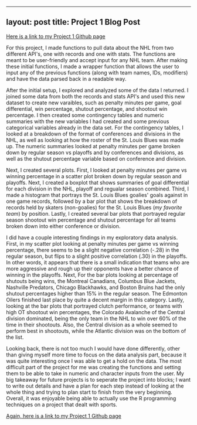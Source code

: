 ---
 layout: post
 title: Project 1 Blog Post
 ---
 
 [Here is a link to my Project 1 Github page](https://koltonw.github.io/ST558Project1/)
 
 For this project, I made functions to pull data about the NHL from two different API's, one with records and one with stats. The functions are meant to be user-friendly and accept input for any NHL team. After making these initial functions, I made a wrapper function that allows the user to input any of the previous functions (along with team names, IDs, modifiers) and have the data parsed back in a readable way. 
 
 After the initial setup, I explored and analyzed some of the data I returned. I joined some data from both the records and stats API's and used this new dataset to create new varaibles, such as penalty minutes per game, goal differential, win percentage, shutout percentage, and shootout win percentage. I then created some contingency tables and numeric summaries with the new variables I had created and some previous categorical variables already in the data set. For the contingency tables, I looked at a breakdown of the format of conferences and divisions in the NHL, as well as looking at how the roster of the St. Louis Blues was made up. The numeric summaries looked at penalty minutes per game broken down by regular season vs playoffs and by conferences and divisions, as well as the shutout percentage variable based on conference and division. 
 
 Next, I created several plots. First, I looked at penalty minutes per game vs winning percentage in a scatter plot broken down by regular season and playoffs. Next, I created a boxplot that shows summaries of goal differential for each division in the NHL, playoff and regualar season combined. Third, I made a histogram that portrays the St. Louis Blues goalies' goals against in one game records, followed by a bar plot that shows the breakdown of records held by skaters (non-goalies) for the St. Louis Blues (*my favorite team*) by position. Lastly, I created several bar plots that portrayed regular season shootout win percentage and shutout percentage for all teams broken down into either conference or division.
 
 I did have a couple interesting findings in my exploratory data analysis. First, in my scatter plot looking at penalty minutes per game vs winning percentage, there seems to be a slight negative correlation (-.28) in the regular season, but flips to a slight positive correlation (.30) in the playoffs. In other words, it appears that there is a small indication that teams who are more aggressive and rough up their opponents have a better chance of winning in the playoffs. Next, For the bar plots looking at percentage of shutouts being wins, the Montreal Canadians, Columbus Blue Jackets, Nashville Predators, Chicago Blackhawks, and Boston Bruins had the only shutout percentages higher than 15% in the regular season. The Edmonton Oilers finished last place by quite a decent margin in this category. Lastly, looking at the bar plots that portrayed clutch performance, or teams with high OT shootout win percentages, the Colorado Avalanche of the Central division dominated, being the only team in the NHL to win over 60% of the time in their shootouts. Also, the Central division as a whole seemed to perform best in shootouts, while the Atlantic division was on the bottom of the list.
 
 Looking back, there is not too much I would have done differently, other than giving myself more time to focus on the data analysis part, because it was quite interesting once I was able to get a hold on the data. The most difficult part of the project for me was creating the functions and setting them to be able to take in numeric and character inputs from the user. My big takeaway for future projects is to seperate the project into blocks; I want to write out details and have a plan for each step instead of looking at the whole thing and trying to plan start to finish from the very beginning. Overall, it was enjoyable being able to actually use the R programming techniques on a project that dealt with sports. 
 
 [Again, here is a link to my Project 1 Github page](https://koltonw.github.io/ST558Project1/)
